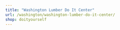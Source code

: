 ```yaml
---
title: "Washington Lumber Do It Center"
url: /washington/washington-lumber-do-it-center/
shop: doityourself
---
```

